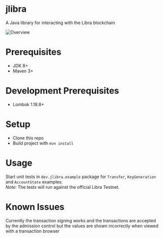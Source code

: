 # jlibra
A Java library for interacting with the Libra blockchain 

![Overview](docs/img/jlibra.png)

# Prerequisites

* JDK 8+
* Maven 3+

# Development Prerequisites

* Lombok 1.18.8+

# Setup

* Clone this repo
* Build project with `mvn install`

# Usage

Start unit tests in `dev.jlibra.example` package for `Transfer`, `KeyGeneration` and `AccountState` examples.  
_Note:_ The tests will run against the official Libra Testnet.

# Known Issues

Currently the transaction signing works and the transactions are accepted by the admission control but the values are shown incorrectly when viewed with a transaction browser
